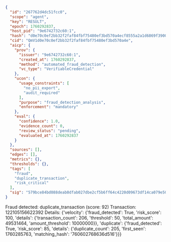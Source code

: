 ```json
{
  "id": "267762d4dc51fcc0",
  "scope": "agent",
  "key": "RESULT",
  "epoch": 1760292837,
  "host_pid": "9e6742732c60:1",
  "hash": "d0e70c0ef2bb32f2faf84fbf75480ef3bd570a4ecf8555a2a1d6869f39005e85",
  "cid": "QmV1d0e70c0ef2bb32f2faf84fbf75480ef3bd570a4e",
  "aicp": {
    "prov": {
      "issuer": "9e6742732c60:1",
      "created_at": 1760292837,
      "method": "automated_fraud_detection",
      "vc_type": "VerifiableCredential"
    },
    "ucon": {
      "usage_constraints": [
        "no_pii_export",
        "audit_required"
      ],
      "purpose": "fraud_detection_analysis",
      "enforcement": "mandatory"
    },
    "eval": {
      "confidence": 1.0,
      "evidence_count": 0,
      "review_status": "pending",
      "evaluated_at": 1760292837
    }
  },
  "sources": [],
  "edges": [],
  "metrics": {},
  "thresholds": {},
  "tags": [
    "fraud",
    "duplicate_transaction",
    "risk_critical"
  ],
  "sig": "579bce84bd088deab0dfab027dbe2cf5b6ff64c4220d09673df14ca079e504f7"
}
```

Fraud detected: duplicate_transaction (score: 92)
Transaction: 122105156622392
Details: {'velocity': {'fraud_detected': True, 'risk_score': 100, 'details': {'transaction_count': 206, 'threshold': 50, 'total_amount': 49531464, 'amount_threshold': 10000000}}, 'duplicate': {'fraud_detected': True, 'risk_score': 85, 'details': {'duplicate_count': 205, 'first_seen': 1760285763, 'matching_hash': '760602768636d516'}}}